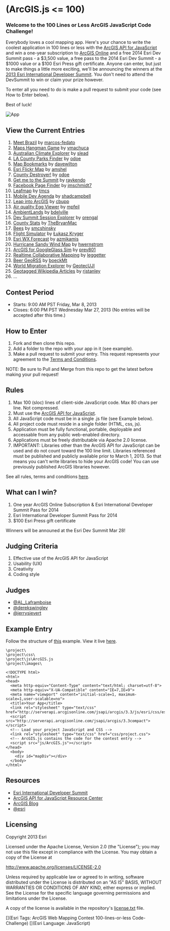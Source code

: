 # (ArcGIS.js <= 100)
### Welcome to the 100 Lines or Less ArcGIS JavaScript Code Challenge!

Everybody loves a cool mapping app.  Here's your chance to write the coolest application in 100 lines or less with the [ArcGIS API for JavaScript](http://help.arcgis.com/en/webapi/javascript/arcgis/index.html) and win a one-year subscription to [ArcGIS Online](http://www.esri.com/software/arcgis/arcgisonline) and a free 2014 Esri Dev Summit pass - a $3,500 value, a free pass to the 2014 Esri Dev Summit - a $1000 value or a $100 Esri Press gift certificate.  Anyone can enter, but just to make things a little more exciting, we'll be announcing the winners at the [2013 Esri International Developer Summit](http://www.esri.com/events/devsummit/index.html).  You don't need to attend the DevSummit to win or claim your prize however.

To enter all you need to do is make a pull request to submit your code (see How to Enter below).    

Best of luck!

![App](https://raw.github.com/Esri/100-lines-or-less-js/master/100-lines-or-less-js.png)

## View the Current Entries

1. [Meet Brazil](http://esri.github.com/100-lines-or-less-js/meet_brazil/index.html) by [marcos-fedato](http://github.com/marcos-fedato)
2. [Maps Hangman Game](http://esri.github.com/100-lines-or-less-js/hangmanmap/hangmanmap.html) by [vmachuca](http://github.com/vmachuca)
3. [Australian Climate Explorer](http://esri.github.com/100-lines-or-less-js/AustralianClimateExplorer/index.html) by [slead](http://github.com/slead)
4. [LA County Parks Finder](http://esri.github.com/100-lines-or-less-js/SimpleLACountyParks/index.html) by [odoe](http://github.com/odoe)
5. [Map Bookmarks](http://esri.github.com/100-lines-or-less-js/mapbook/index.html) by [davewilton](http://github.com/davewilton)
6. [Esri Flickr Map](http://esri.github.com/100-lines-or-less-js/esriflickrmap/index.html) by [amshel](http://github.com/amshel)
7. [County Destroyer!](http://esri.github.com/100-lines-or-less-js/CountyDestroyer/index.html) by [odoe](http://github.com/odoe)
8. [Get me to the Summit](http://esri.github.com/100-lines-or-less-js/GetMeToTheDevSummit/index.html) by [raykendo](https://github.com/raykendo)
9. [Facebook Page Finder](http://esri.github.com/100-lines-or-less-js/fb_page_locator/index.html) by [jmschmidt7](https://github.com/jmschmidt7)
10. [Leafmap](http://esri.github.com/100-lines-or-less-js/leafmap/index.html) by [tmcs](https://github.com/tmcw)
11. [Mobile Dev Agenda](http://esri.github.com/100-lines-or-less-js/MobileDevAgenda/DevAgenda.html) by [shadcampbell](https://github.com/shadcampbell)
12. [Leap into ArcGIS](http://esri.github.com/100-lines-or-less-js/LeapIntoArcgis/index.html) by [cbupp](https://github.com/cbupp)
13. [Air quality Egg Viewer](http://esri.github.com/100-lines-or-less-js/AirQualityEggViewer/index.html) by [mpfeil](https://github.com/mpfeil)
14. [AmbientLands](http://esri.github.com/100-lines-or-less-js/ambientlands/index.html) by [bdelville](https://github.com/bdelville)
15. [Dev Summit Session Explorer](http://esri.github.com/100-lines-or-less-js/DevSummitSessionsExplorer/index.html) by [orengal](https://github.com/orengal)
16. [County Stats](http://esri.github.com/100-lines-or-less-js/CountyStats/CountyStats.html) by [TheBryanMac](https://github.com/TheBryanMac)
17. [Bees](http://esri.github.com/100-lines-or-less-js/bees/bees.html) by [smcshinsky](https://github.com/smcshinsky)
18. [Flight Simulator](http://esri.github.com/100-lines-or-less-js/flight-simulator/flight-simulator.html) by [Łukasz Kryger](https://github.com/kryger)
19. [Esri WX Forecast](http://esri.github.com/100-lines-or-less-js/esri-weather-forecast/index.html) by [azmikamis](https://github.com/azmikamis)
20. [Hurricane Sandy Wind Map](http://esri.github.com/100-lines-or-less-js/sandywindmap/sandywindmap.html) by [hwernstrom](https://github.com/hwernstrom)
21. [ArcGIS for GoogleGlass Sim](http://esri.github.com/100-lines-or-less-js/ArcGIS_for_GoogleGlass_Sim/index.htm) by [prev801](https://github.com/prev801)
22. [Realtime Collaborative Mapping](http://esri.github.com/100-lines-or-less-js/realtime-collaborative-mapping/index.html) by [leggetter](https://github.com/leggetter)
23. [Beer GeoRSS](http://esri.github.com/100-lines-or-less-js/beerGeoRSS/beerGeoRSS.html) by [boeckMt](https://github.com/boeckMt)
24. [World Migration Explorer](http://esri.github.com/100-lines-or-less-js/WorldMigrationExplorer/challenge.html) by [GeotecUJI](https://github.com/GeotecUJI)
25. [Geotagged Wikipedia Articles](http://esri.github.com/100-lines-or-less-js/GeotaggedWikipediaArticles/index.html) by [rjstanley](https://github.com/rjstanley)
26. ...

## Contest Period
- Starts: 9:00 AM PST Friday, Mar 8, 2013
- Closes: 6:00 PM PST Wednesday Mar 27, 2013 (No entries will be accepted after this time.)

## How to Enter
1. Fork and then clone this repo.
2. Add a folder to the repo with your app in it (see example).
3. Make a pull request to submit your entry. This request represents your agreement to the [Terms and Conditions](http://edn1.esri.com/terms%20and%20conditions%20agreement.pdf).

NOTE: Be sure to Pull and Merge from this repo to get the latest before making your pull request!

## Rules

1. Max 100 (sloc) lines of client-side JavaScript code. Max 80 chars per line. Not compressed.
2. Must use the [ArcGIS API for JavaScript](http://help.arcgis.com/en/webapi/javascript/arcgis/index.html).
3. All JavaScript code must be in a single .js file (see Example below).
4. All project code must reside in a single folder (HTML, css, js).
5. Application must be fully functional, portable, deployable and accessable from any public web-enabled directory.  
6. Applications must be freely distributable via Apache 2.0 license.
7. IMPORTANT: Libraries other than the ArcGIS API for JavaScript can be used and do not count toward the 100 line limit. Libraries referenced must be published and publicly available prior to March 1, 2013.  So that means you can't write libraries to hide your ArcGIS code!  You can use previously published ArcGIS libraries however.

See all rules, terms and conditions [here](http://edn1.esri.com/terms%20and%20conditions%20agreement.pdf).

## What can I win?
1. One year ArcGIS Online Subscription & Esri International Developer Summit Pass for 2014
2. Esri International Developer Summit Pass for 2014
3. $100 Esri Press gift certificate

Winners will be announed at the Esri Dev Summit Mar 28!

## Judging Criteria

1. Effective use of the ArcGIS API for JavaScript
2. Usability (UX)
3. Creativity
4. Coding style

## Judges
- [@AL_Laframboise](https://twitter.com/AL_Laframboise) 
- [@derekswingley](https://twitter.com/derekswingley)
- [@jerrysievert](https://twitter.com/jerrysievert)

## Example Entry

Follow the structure of [this](https://github.com/Esri/100-lines-or-less-js/tree/master/basemaptour) example.  View it live [here](http://esri.github.com/100-lines-or-less-js/basemaptour/basemaptour.html).


```
\project\
\project\css\
\project\js\ArcGIS.js
\project\images\
```

```
<!DOCTYPE html>
<html>
<head>
  <meta http-equiv="Content-Type" content="text/html; charset=utf-8">
  <meta http-equiv="X-UA-Compatible" content="IE=7,IE=9">   
  <meta name="viewport" content="initial-scale=1, maximum-scale=1,user-scalable=no">
  <title>Your App</title>
  <link rel="stylesheet" type="text/css" href="http://serverapi.arcgisonline.com/jsapi/arcgis/3.3/js/esri/css/esri.css">
  <script src="http://serverapi.arcgisonline.com/jsapi/arcgis/3.3compact"></script>
  <!-- Load your project JavaScript and CSS -->
  <link rel="stylesheet" type="text/css" href="css/project.css">
  <!-- ArcGIS.js contains the code for the contest entry --> 
  <script src="js/ArcGIS.js"></script>  
</head>
  <body>
    <div id="mapDiv"></div>
  </body>
</html>
```

## Resources

* [Esri International Developer Summit](http://www.esri.com/events/devsummit)
* [ArcGIS API for JavaScript Resource Center](http://help.arcgis.com/en/webapi/javascript/arcgis/index.html)
* [ArcGIS Blog](http://blogs.esri.com/esri/arcgis/)
* [@esri](http://twitter.com/esri)

## Licensing
Copyright 2013 Esri

Licensed under the Apache License, Version 2.0 (the "License");
you may not use this file except in compliance with the License.
You may obtain a copy of the License at

   http://www.apache.org/licenses/LICENSE-2.0

Unless required by applicable law or agreed to in writing, software
distributed under the License is distributed on an "AS IS" BASIS,
WITHOUT WARRANTIES OR CONDITIONS OF ANY KIND, either express or implied.
See the License for the specific language governing permissions and
limitations under the License.

A copy of the license is available in the repository's [license.txt](https://raw.github.com/Esri/100-lines-or-less-js/master/license.txt) file.

[](Esri Tags: ArcGIS Web Mapping Contest 100-lines-or-less Code-Challenge)
[](Esri Language: JavaScript)

